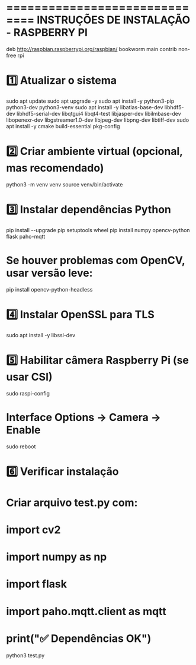 ==============================
INSTRUÇÕES DE INSTALAÇÃO - RASPBERRY PI
=======================================
deb http://raspbian.raspberrypi.org/raspbian/ bookworm main contrib non-free rpi

# 1️⃣ Atualizar o sistema

sudo apt update
sudo apt upgrade -y
sudo apt install -y python3-pip python3-dev python3-venv
sudo apt install -y libatlas-base-dev libhdf5-dev libhdf5-serial-dev libqtgui4 libqt4-test libjasper-dev libilmbase-dev libopenexr-dev libgstreamer1.0-dev libjpeg-dev libpng-dev libtiff-dev
sudo apt install -y cmake build-essential pkg-config

# 2️⃣ Criar ambiente virtual (opcional, mas recomendado)

python3 -m venv venv
source venv/bin/activate

# 3️⃣ Instalar dependências Python

pip install --upgrade pip setuptools wheel
pip install numpy opencv-python flask paho-mqtt

# Se houver problemas com OpenCV, usar versão leve:

pip install opencv-python-headless

# 4️⃣ Instalar OpenSSL para TLS

sudo apt install -y libssl-dev

# 5️⃣ Habilitar câmera Raspberry Pi (se usar CSI)

sudo raspi-config

# Interface Options → Camera → Enable

sudo reboot

# 6️⃣ Verificar instalação

# Criar arquivo test.py com:

# import cv2

# import numpy as np

# import flask

# import paho.mqtt.client as mqtt

# print("✅ Dependências OK")

python3 test.py
